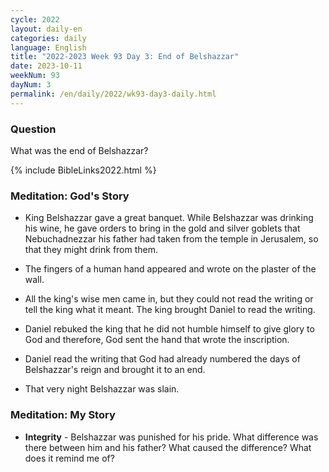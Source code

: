 ```yaml
---
cycle: 2022
layout: daily-en
categories: daily
language: English
title: "2022-2023 Week 93 Day 3: End of Belshazzar"
date: 2023-10-11
weekNum: 93
dayNum: 3
permalink: /en/daily/2022/wk93-day3-daily.html
---
```


### Question     
What was the end of Belshazzar?

{% include BibleLinks2022.html %}

### Meditation: God's Story   
+ King Belshazzar gave a great banquet. While Belshazzar was drinking his wine, he gave orders to bring in the gold and silver goblets that Nebuchadnezzar his father had taken from the temple in Jerusalem, so that they might drink from them. 

+ The fingers of a human hand appeared and wrote on the plaster of the wall. 

+ All the king's wise men came in, but they could not read the writing or tell the king what it meant. The king brought Daniel to read the writing. 

+ Daniel rebuked the king that he did not humble himself to give glory to God and therefore, God sent the hand that wrote the inscription. 

+ Daniel read the writing that God had already numbered the days of Belshazzar's reign and brought it to an end. 

+ That very night Belshazzar was slain. 

### Meditation: My Story   
+ **Integrity** - Belshazzar was punished for his pride. What difference was there between him and his father? What caused the difference? What does it remind me of? 
